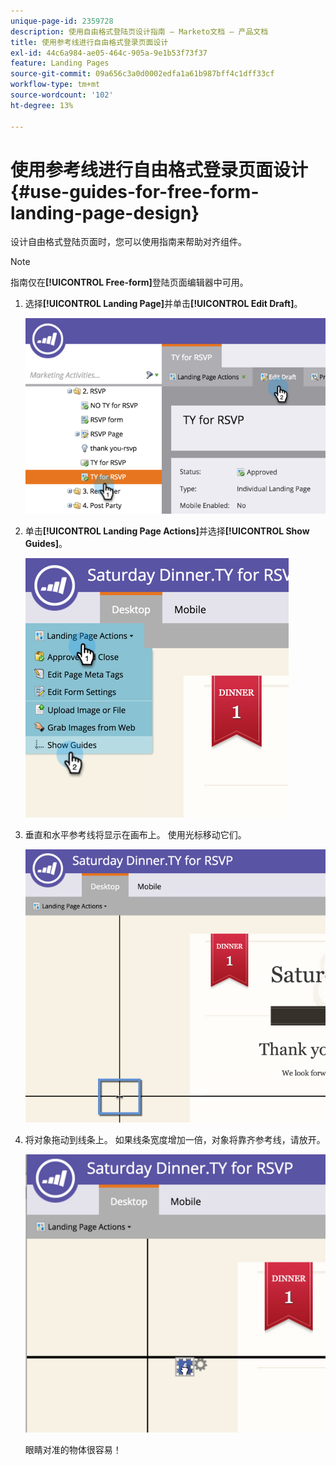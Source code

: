 ```yaml
---
unique-page-id: 2359728
description: 使用自由格式登陆页设计指南 — Marketo文档 — 产品文档
title: 使用参考线进行自由格式登录页面设计
exl-id: 44c6a984-ae05-464c-905a-9e1b53f73f37
feature: Landing Pages
source-git-commit: 09a656c3a0d0002edfa1a61b987bff4c1dff33cf
workflow-type: tm+mt
source-wordcount: '102'
ht-degree: 13%

---
```


# 使用参考线进行自由格式登录页面设计 {#use-guides-for-free-form-landing-page-design}

设计自由格式登陆页面时，您可以使用指南来帮助对齐组件。

>[!NOTE]
>
>指南仅在&#x200B;**[!UICONTROL Free-form]**&#x200B;登陆页面编辑器中可用。

1. 选择&#x200B;**[!UICONTROL Landing Page]**&#x200B;并单击&#x200B;**[!UICONTROL Edit Draft]**。

   ![](assets/image2015-5-20-14-3a10-3a9.png)

1. 单击&#x200B;**[!UICONTROL Landing Page Actions]**&#x200B;并选择&#x200B;**[!UICONTROL Show Guides]**。

   ![](assets/image2015-5-20-14-3a12-3a15.png)

1. 垂直和水平参考线将显示在画布上。 使用光标移动它们。

   ![](assets/image2015-5-20-14-3a15-3a9.png)

1. 将对象拖动到线条上。 如果线条宽度增加一倍，对象将靠齐参考线，请放开。

   ![](assets/image2015-5-20-14-3a17-3a24.png)

   眼睛对准的物体很容易！
